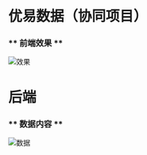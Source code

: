 # 优易数据（协同项目）

### ** 前端效果 **

![效果](https://github.com/litt1eseven/python-project/blob/master/Company%20project/images/ycyy-xietong.png)

# 后端

### ** 数据内容 **

![数据](https://github.com/litt1eseven/python-project/blob/master/Company%20project/images/ycyy-xietong0code.png)